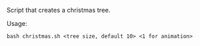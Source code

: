 Script that creates a christmas tree.

Usage:
```
bash christmas.sh <tree size, default 10> <1 for animation>
```
